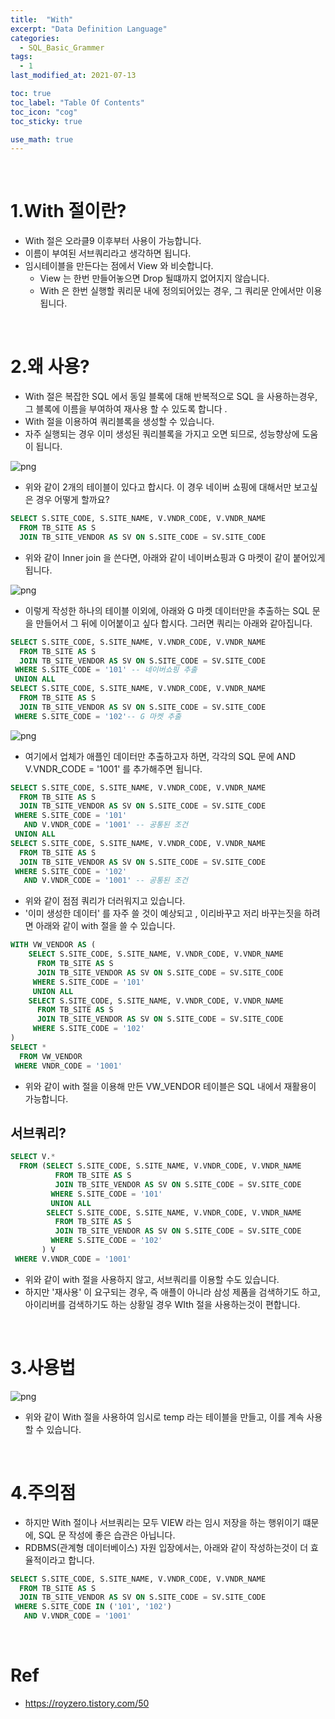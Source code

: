 ```yaml
---
title:  "With"
excerpt: "Data Definition Language"
categories:
  - SQL_Basic_Grammer
tags:
  - 1
last_modified_at: 2021-07-13

toc: true
toc_label: "Table Of Contents"
toc_icon: "cog"
toc_sticky: true

use_math: true
---
```


<br>

# 1.With 절이란?

- With 절은 오라클9 이후부터 사용이 가능합니다. 
- 이름이 부여된 서브쿼리라고 생각하면 됩니다.
- 임시테이블을 만든다는 점에서 View 와 비슷합니다. 
  - View 는 한번 만들어놓으면 Drop 될떄까지 없어지지 않습니다.
  - With 은 한번 실행할 쿼리문 내에 정의되어있는 경우, 그 쿼리문 안에서만 이용됩니다.

<br>

# 2.왜 사용?

- With 절은 복잡한 SQL 에서 동일 블록에 대해 반복적으로 SQL 을 사용하는경우, 그 블록에 이름을 부여하여 재사용 할 수 있도록 합니다 .
- With 절을 이용하여 쿼리블록을 생성할 수 있습니다. 
- 자주 실행되는 경우 이미 생성된 쿼리블록을 가지고 오면 되므로, 성능향상에 도움이 됩니다. 

![png](/assets/images/SQL/8_2.png)

- 위와 같이 2개의 테이블이 있다고 합시다. 이 경우 네이버 쇼핑에 대해서만 보고싶은 경우 어떻게 할까요?

```sql
SELECT S.SITE_CODE, S.SITE_NAME, V.VNDR_CODE, V.VNDR_NAME
  FROM TB_SITE AS S
  JOIN TB_SITE_VENDOR AS SV ON S.SITE_CODE = SV.SITE_CODE
```

- 위와 같이 Inner join 을 쓴다면, 아래와 같이 네이버쇼핑과 G 마켓이 같이 붙어있게 됩니다. 

![png](/assets/images/SQL/8_3.png)

- 이렇게 작성한 하나의 테이블 이외에, 아래와 G 마켓 데이터만을 추출하는 SQL 문을 만들어서 그 뒤에 이어붙이고 싶다 합시다. 그러면 쿼리는  아래와 같아집니다. 

```sql
SELECT S.SITE_CODE, S.SITE_NAME, V.VNDR_CODE, V.VNDR_NAME
  FROM TB_SITE AS S
  JOIN TB_SITE_VENDOR AS SV ON S.SITE_CODE = SV.SITE_CODE
 WHERE S.SITE_CODE = '101' -- 네이버쇼핑 추출
 UNION ALL
SELECT S.SITE_CODE, S.SITE_NAME, V.VNDR_CODE, V.VNDR_NAME 
  FROM TB_SITE AS S
  JOIN TB_SITE_VENDOR AS SV ON S.SITE_CODE = SV.SITE_CODE
 WHERE S.SITE_CODE = '102'-- G 마켓 추출
```

![png](/assets/images/SQL/8_4.png)

- 여기에서 업체가 애플인 데이터만 추출하고자 하면, 각각의 SQL 문에 AND V.VNDR_CODE = '1001' 를 추가해주면 됩니다.

```sql
SELECT S.SITE_CODE, S.SITE_NAME, V.VNDR_CODE, V.VNDR_NAME
  FROM TB_SITE AS S
  JOIN TB_SITE_VENDOR AS SV ON S.SITE_CODE = SV.SITE_CODE
 WHERE S.SITE_CODE = '101'
   AND V.VNDR_CODE = '1001' -- 공통된 조건
 UNION ALL
SELECT S.SITE_CODE, S.SITE_NAME, V.VNDR_CODE, V.VNDR_NAME
  FROM TB_SITE AS S
  JOIN TB_SITE_VENDOR AS SV ON S.SITE_CODE = SV.SITE_CODE
 WHERE S.SITE_CODE = '102'
   AND V.VNDR_CODE = '1001' -- 공통된 조건
```

- 위와 같이 점점 쿼리가 더러워지고 있습니다. 
- '이미 생성한 데이터' 를 자주 쓸 것이 예상되고 , 이리바꾸고 저리 바꾸는짓을 하려면 아래와 같이 with 절을 쓸 수 있습니다. 

```sql
WITH VW_VENDOR AS (
    SELECT S.SITE_CODE, S.SITE_NAME, V.VNDR_CODE, V.VNDR_NAME
      FROM TB_SITE AS S
      JOIN TB_SITE_VENDOR AS SV ON S.SITE_CODE = SV.SITE_CODE
     WHERE S.SITE_CODE = '101'
     UNION ALL
    SELECT S.SITE_CODE, S.SITE_NAME, V.VNDR_CODE, V.VNDR_NAME
      FROM TB_SITE AS S
      JOIN TB_SITE_VENDOR AS SV ON S.SITE_CODE = SV.SITE_CODE
     WHERE S.SITE_CODE = '102'
)
SELECT *
  FROM VW_VENDOR
 WHERE VNDR_CODE = '1001'
```

- 위와 같이 with 절을 이용해 만든 VW_VENDOR 테이블은 SQL 내에서 재활용이 가능합니다.

## 서브쿼리?

```sql
SELECT V.*
  FROM (SELECT S.SITE_CODE, S.SITE_NAME, V.VNDR_CODE, V.VNDR_NAME
          FROM TB_SITE AS S
          JOIN TB_SITE_VENDOR AS SV ON S.SITE_CODE = SV.SITE_CODE
         WHERE S.SITE_CODE = '101'
         UNION ALL
        SELECT S.SITE_CODE, S.SITE_NAME, V.VNDR_CODE, V.VNDR_NAME
          FROM TB_SITE AS S
          JOIN TB_SITE_VENDOR AS SV ON S.SITE_CODE = SV.SITE_CODE
         WHERE S.SITE_CODE = '102'
       ) V
 WHERE V.VNDR_CODE = '1001'
```

- 위와 같이 with 절을 사용하지 않고, 서브쿼리를 이용할 수도 있습니다. 
- 하지만 '재사용' 이 요구되는 경우, 즉 애플이 아니라 삼성 제품을 검색하기도 하고, 아이리버를 검색하기도 하는 상황일 경우 WIth 절을 사용하는것이 편합니다.

<br>

# 3.사용법

![png](/assets/images/SQL/8_1.png)

- 위와 같이 With 절을 사용하여 임시로 temp 라는 테이블을 만들고, 이를 계속 사용할 수 있습니다.

<br>

# 4.주의점

- 하지만 With 절이나 서브쿼리는 모두 VIEW 라는 임시 저장을 하는 행위이기 떄문에, SQL 문 작성에 좋은 습관은 아닙니다. 
- RDBMS(관계형 데이터베이스) 자원 입장에서는, 아래와 같이 작성하는것이 더 효율적이라고 합니다.

```sql
SELECT S.SITE_CODE, S.SITE_NAME, V.VNDR_CODE, V.VNDR_NAME
  FROM TB_SITE AS S
  JOIN TB_SITE_VENDOR AS SV ON S.SITE_CODE = SV.SITE_CODE
 WHERE S.SITE_CODE IN ('101', '102')
   AND V.VNDR_CODE = '1001'
```

<br>

# Ref

- <https://royzero.tistory.com/50>
